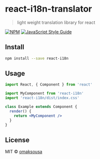 # react-i18n-translator

> light weight translation library for react

[![NPM](https://img.shields.io/npm/v/react-i18n.svg)](https://www.npmjs.com/package/react-i18n) [![JavaScript Style Guide](https://img.shields.io/badge/code_style-standard-brightgreen.svg)](https://standardjs.com)

## Install

```bash
npm install --save react-i18n
```

## Usage

```jsx
import React, { Component } from 'react'

import MyComponent from 'react-i18n'
import 'react-i18n/dist/index.css'

class Example extends Component {
  render() {
    return <MyComponent />
  }
}
```

## License

MIT © [omaksousa](https://github.com/omaksousa)
